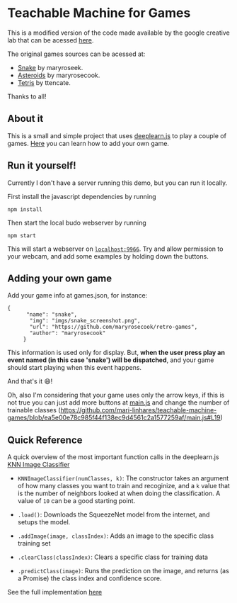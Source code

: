 # Teachable Machine for Games

This is a modified version of the code made available by the google creative lab that can be acessed [here](https://github.com/googlecreativelab/teachable-machine-boilerplate).

The original games sources can be acessed at:

* [Snake](https://github.com/maryrosecook/retro-games) by maryroseek. 
* [Asteroids](https://github.com/maryrosecook/retro-games) by maryrosecook.
* [Tetris](https://github.com/ttencate/tis) by ttencate.

Thanks to all!

## About it

This is a small and simple project that uses [deeplearn.js](https://deeplearnjs.org) to play a couple of games. [Here](https://github.com/mari-linhares/teachable-machine-games/blob/master/README.md#adding-your-own-game) you can learn how to add your own game.

## Run it yourself!

Currently I don't have a server running this demo, but you can run it locally.

First install the javascript dependencies by running  
```
npm install
```
Then start the local budo webserver by running 
```
npm start
```

This will start a webserver on [`localhost:9966`](http://localhost:9966). Try and allow permission to your webcam, and add some examples by holding down the buttons. 

## Adding your own game

Add your game info at games.json, for instance:

```
{
      "name": "snake",
       "img": "imgs/snake_screenshot.png",
       "url": "https://github.com/maryrosecook/retro-games",
       "author": "maryrosecook"
     }
```

This information is used only for display. But, **when the user press play an event named <name> (in this case 'snake') will be dispatched**, and your game should start playing when this event happens.

And that's it :smile:!

Oh, also I'm considering that your game uses only the arrow keys, if this is not true you can just add more buttons at [main.js](https://github.com/mari-linhares/teachable-machine-games/blob/ea5e00e78c985f44f138ec9d4561c2a1577259af/main.js#L35) and change the number of trainable classes (https://github.com/mari-linhares/teachable-machine-games/blob/ea5e00e78c985f44f138ec9d4561c2a1577259af/main.js#L19)


## Quick Reference
A quick overview of the most important function calls in the deeplearn.js [KNN Image Classifier](https://github.com/PAIR-code/deeplearnjs/tree/master/models/knn_image_classifier)

- `KNNImageClassifier(numClasses, k)`: The constructor takes an argument of how many classes you want to train and recoginize, and a `k` value that is the number of neighbors looked at when doing the classification. A value of `10` can be a good starting point.

- `.load()`: Downloads the SqueezeNet model from the internet, and setups the model.

- `.addImage(image, classIndex)`: Adds an image to the specific class training set

- `.clearClass(classIndex)`: Clears a specific class for training data

- `.predictClass(image)`: Runs the prediction on the image, and returns (as a Promise) the class index and confidence score. 

See the full implementation [here](https://github.com/PAIR-code/deeplearnjs/blob/master/models/knn_image_classifier/knn_image_classifier.ts)
